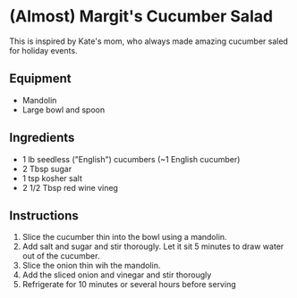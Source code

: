 # (Almost) Margit's Cucumber Salad


This is inspired by Kate's mom, who always made amazing cucumber saled
for holiday events.

## Equipment

 - Mandolin
 - Large bowl and spoon

## Ingredients

 - 1 lb seedless ("English") cucumbers (~1 English cucumber)
 - 2 Tbsp sugar
 - 1 tsp kosher salt
 - 2 1/2 Tbsp red wine vineg
 
## Instructions

1. Slice the cucumber thin into the bowl using a mandolin.
2. Add salt and sugar and stir thorougly. Let it sit 5 minutes to draw water out of the cucumber.
3. Slice the onion thin wih the mandolin.
4. Add the sliced onion and vinegar and stir thorougly
5. Refrigerate for 10 minutes or several hours before serving
